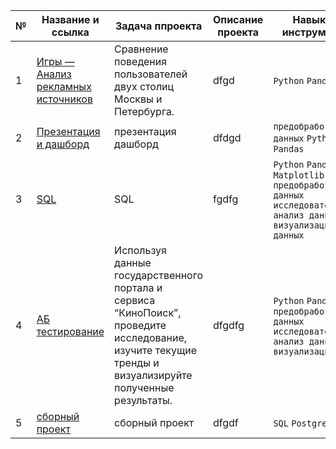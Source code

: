 | №| Название и ссылка | Задача ппроекта |Описание проекта | Навыки и инструменты           |  
|---|-------------------|----------------------------------------------|------------------------------------|-----------------------------------|
|1              |[Игры — Анализ рекламных источников](bootcamp.ipynb)|Сравнение поведения пользователей двух столиц Москвы и Петербурга.|dfgd|`Python` `Pandas`|
|2              |[Презентация и дашборд](project14/)|презентация дашборд|dfdgd|`предобработка данных` `Python` `Pandas`|
|3              |[SQL](project14/)|SQL|fgdfg|`Python` `Pandas` `Matplotlib` `предобработка данных` `исследовательский анализ данных` `визуализация данных`|
|4              |[АБ тестирование](project4/)|Используя данные государственного портала и сервиса “КиноПоиск”, проведите исследование, изучите текущие тренды и визуализируйте полученные результаты.|dfgdfg |`Python` `Pandas` `предобработка данных` `исследовательский анализ данных` `визуализация`|
|5              |[сборный проект](project5/)|сборный проект|dfgdf|`SQL` `PostgreSQL`|
